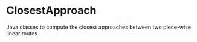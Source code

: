 # ClosestApproach
Java classes to compute the closest approaches between two piece-wise linear routes
